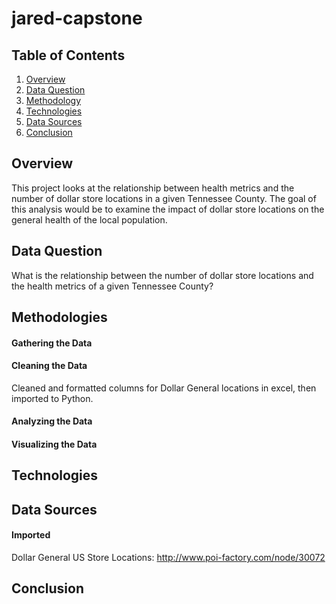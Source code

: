 # jared-capstone

## Table of Contents


1. [Overview](#overview)
2. [Data Question](#dataquestion)
3. [Methodology](#methodology)
4. [Technologies](#technologies)
5. [Data Sources](#datasources)
6. [Conclusion](#conclusion)




<a name="overview"></a>
## Overview
This project looks at the relationship between health metrics and the number of dollar store locations in a given Tennessee County. The goal of this analysis would be to examine the impact of dollar store locations on the general health of the local population.  

<a name="dataquestion"></a>
## Data Question
  What is the relationship between the number of dollar store locations and the health metrics of a given Tennessee County?

<a name="methodology"></a>
  ## Methodologies
  #### Gathering the Data

  #### Cleaning the Data
  Cleaned and formatted columns for Dollar General locations in excel, then imported to Python.
    
  #### Analyzing the Data

  #### Visualizing the Data 

<a name="technologies"></a>
## Technologies

<a name="datasources"></a>
## Data Sources

   #### Imported
   Dollar General US Store Locations:  http://www.poi-factory.com/node/30072

<a name="conclusion"></a>
## Conclusion
